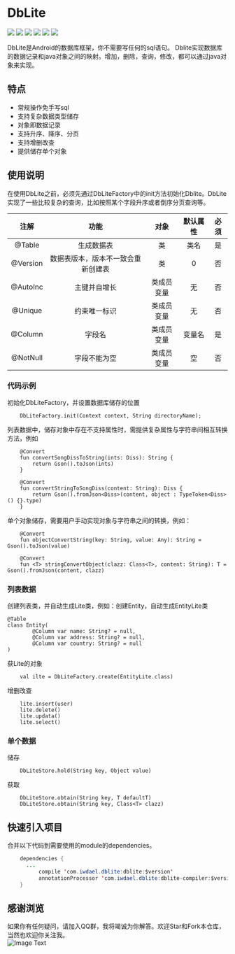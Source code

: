 # DbLite
![](https://img.shields.io/badge/platform-android-orange.svg)
![](https://img.shields.io/badge/language-java-yellow.svg)
![](https://jitpack.io/v/iwdael/dblite.svg)
![](https://img.shields.io/badge/build-passing-brightgreen.svg)
![](https://img.shields.io/badge/license-apache--2.0-green.svg)
![](https://img.shields.io/badge/api-19+-green.svg)

DbLite是Android的数据库框架，你不需要写任何的sql语句。 Dblite实现数据库的数据记录和java对象之间的映射。增加，删除，查询，修改，都可以通过java对象来实现。
## 特点
* 常规操作免手写sql
* 支持复杂数据类型储存
* 对象即数据记录
* 支持升序、降序、分页
* 支持增删改查
* 提供储存单个对象
## 使用说明
在使用DbLite之前，必须先通过DbLiteFactory中的init方法初始化Dblite。DbLite实现了一些比较复杂的查询，比如按照某个字段升序或者倒序分页查询等。

|注解|功能|对象|默认属性|必须|
|:------:|:------:|:------:|:------:|:------:|
|@Table|生成数据表|类|类名|是|
|@Version|数据表版本，版本不一致会重新创建表|类|0|否|
|@AutoInc|主键并自增长|类成员变量|无|否|
|@Unique|约束唯一标识|类成员变量|无|否|
|@Column|字段名|类成员变量|变量名|是|
|@NotNull|字段不能为空|类成员变量|空|否|

### 代码示例
初始化DbLiteFactory，并设置数据库储存的位置
```
    DbLiteFactory.init(Context context, String directoryName);
```
列表数据中，储存对象中存在不支持属性时，需提供复杂属性与字符串间相互转换方法，例如
```
    @Convert
    fun convertSongDissToString(ints: Diss): String {
        return Gson().toJson(ints)
    }

    @Convert
    fun convertStringToSongDiss(content: String): Diss {
        return Gson().fromJson<Diss>(content, object : TypeToken<Diss>() {}.type)
    }
```
单个对象储存，需要用户手动实现对象与字符串之间的转换，例如：
```
    @Convert
    fun objectConvertString(key: String, value: Any): String = Gson().toJson(value)

    @Convert
    fun <T> stringConvertObject(clazz: Class<T>, content: String): T = Gson().fromJson(content, clazz)
```

### 列表数据
创建列表类，并自动生成Lite类，例如：创建Entity，自动生成EntityLite类
```
@Table
class Entity(
        @Column var name: String? = null,
        @Column var address: String? = null,
        @Column var country: String? = null
)
```
获Lite的对象
```
    val ilte = DbLiteFactory.create(EntityLite.class)
```
增删改查
```
    lite.insert(user)
    lite.delete()
    lite.updata()
    lite.select()

```
### 单个数据
储存
```
    DbLiteStore.hold(String key, Object value)
```
获取
```
    DbLiteStore.obtain(String key, T defaultT)
    DbLiteStore.obtain(String key, Class<T> clazz)
```
## 快速引入项目
合并以下代码到需要使用的module的dependencies。
```Java
	dependencies {
	  ...
          compile 'com.iwdael.dblite:dblite:$version'
          annotationProcessor 'com.iwdael.dblite:dblite-compiler:$version'
	}
```
## 感谢浏览
如果你有任何疑问，请加入QQ群，我将竭诚为你解答。欢迎Star和Fork本仓库，当然也欢迎你关注我。
<br>
![Image Text](https://github.com/iwdael/CarouselBanner/blob/master/qq_group.png)
